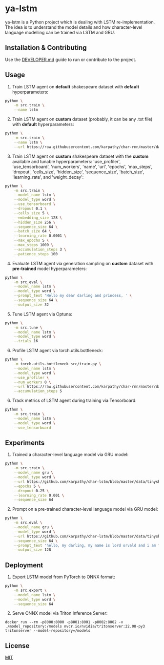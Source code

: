 # ya-lstm

ya-lstm is a Python project which is dealing with LSTM re-implementation. The idea is to understand the model details and how character-level language modelling can be trained via LSTM and GRU.

## Installation & Contributing

Use the [DEVELOPER.md](./DEVELOPER.md) guide to run or contribute to the project.

## Usage

1. Train LSTM agent on **default** shakespeare dataset with **default** hyperparameters:

```bash
python \
    -m src.train \
    --name lstm
```

2. Train LSTM agent on **custom** dataset (probably, it can be any .txt file) with **default** hyperparameters:

```bash
python \
    -m src.train \
    --name lstm \
    --url https://raw.githubusercontent.com/karpathy/char-rnn/master/data/tinyshakespeare/input.txt
```

3. Train LSTM agent on **custom** shakespeare dataset with the **custom** available and tunable hyperparameters: 'use_profiler', 'use_tensorboard', 'num_workers', 'name', 'url', 'epochs', 'max_steps', 'dropout', 'cells_size', 'hidden_size', 'sequence_size', 'batch_size', 'learning_rate', and 'weight_decay':

```bash
python \
    -m src.train \
    --model_name lstm \
    --model_type word \
    --use_tensorboard \
    --dropout 0.1 \
    --cells_size 5 \
    --embedding_size 128 \
    --hidden_size 256 \
    --sequence_size 64 \
    --batch_size 64 \
    --learning_rate 0.0001 \
    --max_epochs 5 \
    --max_steps 1000 \
    --accumulation_steps 3 \
    --patience_steps 100
```

4. Evaluate LSTM agent via generation sampling on **custom** dataset with **pre-trained** model hyperparameters:

```bash
python \
    -m src.eval \
    --model_name lstm \
    --model_type word \
    --prompt_text 'Hello my dear darling and princess, ' \
    --sequence_size 64 \
    --output_size 32
```

5. Tune LSTM agent via Optuna:

```bash
python \
    -m src.tune \
    --model_name lstm \
    --model_type word \
    --trials 16
```

6. Profile LSTM agent via torch.utils.bottleneck:

```bash
python \
    -m torch.utils.bottleneck src/train.py \
    --model_name lstm \
    --model_type word \
    --use_profiler \
    --num_workers 0 \
    --url https://raw.githubusercontent.com/karpathy/char-rnn/master/data/tinyshakespeare/input.txt \
    --accumulation_steps 5
```

6. Track metrics of LSTM agent during training via Tensorboard:

```bash
python \
    -m src.train \
    --model_name lstm \
    --model_type word \
    --use_tensorboard
```

## Experiments

1. Trained a character-level language model via GRU model:

```bash
python \
    -m src.train \
    --model_name gru \
    --model_type word \
    --url https://github.com/karpathy/char-lstm/blob/master/data/tinyshakespeare/input.txt \
    --epochs 5 \
    --dropout 0.25 \
    --learning_rate 0.001 \
    --sequence_size 64
```

2. Prompt on a pre-trained character-level language model via GRU model:

```bash
python \
    -m src.eval \
    --model_name gru \
    --model_type word \
    --url https://github.com/karpathy/char-lstm/blob/master/data/tinyshakespeare/input.txt \
    --sequence_size 64 \
    --prompt_text 'hello, my darling, my name is lord orvald and i am fond of staring at your' \
    --output_size 128
```

## Deployment

1. Export LSTM model from PyTorch to ONNX format:

```bash
python \
    -m src.export \
    --model_name lstm \
    --model_type word \
    --sequence_size 64
```

2. Serve ONNX model via Triton Inference Server:

```
docker run --rm -p8000:8000 -p8001:8001 -p8002:8002 -v ./model_repository:/models nvcr.io/nvidia/tritonserver:22.08-py3 tritonserver --model-repository=/models
```

## License

[MIT](./LICENSE)